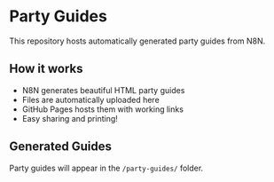 # Party Guides

This repository hosts automatically generated party guides from N8N.

## How it works
- N8N generates beautiful HTML party guides
- Files are automatically uploaded here
- GitHub Pages hosts them with working links
- Easy sharing and printing!

## Generated Guides
Party guides will appear in the `/party-guides/` folder.
